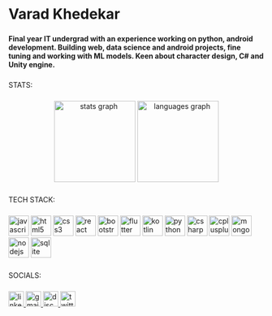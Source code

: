 <h1 align="left">Varad Khedekar</h1>

###

<h4 align="left">Final year IT undergrad with an experience working on python, android development. Building web, data science and android projects, fine tuning and working with ML models. Keen about character design, C# and Unity engine.</h4>

###

<p align="left">STATS:</p>

###

<div align="center">
  <img src="https://github-readme-stats.vercel.app/api?username=varadk20&hide_title=false&hide_rank=false&show_icons=true&include_all_commits=true&count_private=true&disable_animations=false&theme=nightowl&locale=en&hide_border=false" height="160" alt="stats graph"  />
  <img src="https://github-readme-stats.vercel.app/api/top-langs?username=varadk20&locale=en&hide_title=false&layout=compact&card_width=320&langs_count=8&theme=nightowl&hide_border=false" height="160" alt="languages graph"  />
</div>

###

<p align="left">TECH STACK:</p>

###

<div align="left">
  <img src="https://cdn.jsdelivr.net/gh/devicons/devicon/icons/javascript/javascript-original.svg" height="40" width="40" alt="javascript logo" />
  <img src="https://cdn.jsdelivr.net/gh/devicons/devicon/icons/html5/html5-original.svg" height="40" width="40" alt="html5 logo" />
  <img src="https://cdn.jsdelivr.net/gh/devicons/devicon/icons/css3/css3-original.svg" height="40" width="40" alt="css3 logo" />
  <img src="https://cdn.jsdelivr.net/gh/devicons/devicon/icons/react/react-original.svg" height="40" width="40" alt="react logo" />
  <img src="https://cdn.jsdelivr.net/gh/devicons/devicon/icons/bootstrap/bootstrap-original.svg" height="40" width="40" alt="bootstrap logo" />
  <img src="https://cdn.jsdelivr.net/gh/devicons/devicon/icons/flutter/flutter-original.svg" height="40" width="40" alt="flutter logo" />
  <img src="https://cdn.jsdelivr.net/gh/devicons/devicon/icons/kotlin/kotlin-original.svg" height="40" width="40" alt="kotlin logo" />
  <img src="https://cdn.jsdelivr.net/gh/devicons/devicon/icons/python/python-original.svg" height="40" width="40" alt="python logo" />
  <img src="https://cdn.jsdelivr.net/gh/devicons/devicon/icons/csharp/csharp-original.svg" height="40" width="40" alt="csharp logo" />
  <img src="https://cdn.jsdelivr.net/gh/devicons/devicon/icons/cplusplus/cplusplus-original.svg" height="40" width="40" alt="cplusplus logo" />
  <img src="https://cdn.jsdelivr.net/gh/devicons/devicon/icons/mongodb/mongodb-original.svg" height="40" width="40" alt="mongodb logo" />
  <img src="https://cdn.jsdelivr.net/gh/devicons/devicon/icons/nodejs/nodejs-original.svg" height="40" width="40" alt="nodejs logo" />
  <img src="https://cdn.jsdelivr.net/gh/devicons/devicon/icons/sqlite/sqlite-original.svg" height="40" width="40" alt="sqlite logo" />
</div>


###

<p align="left">SOCIALS:</p>

###

<div align="left">
  <a href="https://www.linkedin.com/in/varad-khedekar-286181263/" target="_blank">
    <img src="https://img.shields.io/static/v1?message=LinkedIn&logo=linkedin&label=&color=0077B5&logoColor=white&labelColor=&style=flat" height="30" alt="linkedin logo"  />
  </a>
  <a href="varadpk20@gmail.com" target="_blank">
    <img src="https://img.shields.io/static/v1?message=Gmail&logo=gmail&label=&color=D14836&logoColor=white&labelColor=&style=flat" height="30" alt="gmail logo"  />
  </a>
  <a href="https://discordapp.com/users/bewater6604/" target="_blank">
    <img src="https://img.shields.io/static/v1?message=Discord&logo=discord&label=&color=7289DA&logoColor=white&labelColor=&style=flat" height="30" alt="discord logo"  />
  </a>
  <a href="https://x.com/varadk20" target="_blank">
    <img src="https://img.shields.io/static/v1?message=Twitter&logo=twitter&label=&color=1DA1F2&logoColor=white&labelColor=&style=flat" height="30" alt="twitter logo"  />
  </a>
</div>

###
